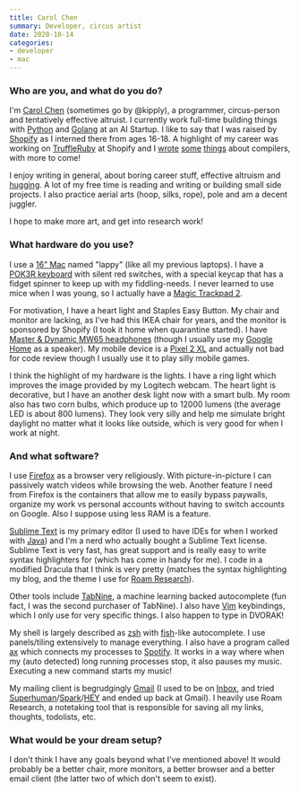 ```yaml
---
title: Carol Chen
summary: Developer, circus artist 
date: 2020-10-14
categories:
- developer
- mac 
---
```


### Who are you, and what do you do?

I'm [Carol Chen](https://www.carolchen.me/ "Carol's website.") (sometimes go by @kipply), a programmer, circus-person and tentatively effective altruist. I currently work full-time building things with [Python][] and [Golang][go] at an AI Startup. I like to say that I was raised by [Shopify][] as I interned there from ages 16-18. A highlight of my career was working on [TruffleRuby][] at Shopify and I [wrote](https://engineering.shopify.com/blogs/engineering/optimizing-ruby-lazy-initialization-in-truffleruby-with-deoptimization "Carol's Shopify post on optimising lazy initialisation in TruffleRuby.") [some](https://carolchen.me/blog/jits-impls/ "Carol's post on JIT compiler implementations.") [things](https://carolchen.me/blog/jits-intro "Carol's post on JIT compilers.") about compilers, with more to come! 

I enjoy writing in general, about boring career stuff, effective altruism and [hugging](https://carolchen.me/blog/group-hugging-theory/ "Carol's post about optimised group hugging."). A lot of my free time is reading and writing or building small side projects. I also practice aerial arts (hoop, silks, rope), pole and am a decent juggler.

I hope to make more art, and get into research work! 

### What hardware do you use?

I use a [16" Mac][macbook-pro] named "lappy" (like all my previous laptops). I have a [POK3R keyboard][pok3r] with silent red switches, with a special keycap that has a fidget spinner to keep up with my fiddling-needs. I never learned to use mice when I was young, so I actually have a [Magic Trackpad 2][magic-trackpad-2]. 

For motivation, I have a heart light and Staples Easy Button. My chair and monitor are lacking, as I've had this IKEA chair for years, and the monitor is sponsored by Shopify (I took it home when quarantine started). I have [Master & Dynamic MW65 headphones][mw65] (though I usually use my [Google Home][google-home] as a speaker). My mobile device is a [Pixel 2 XL][pixel-2-xl] and actually not bad for code review though I usually use it to play silly mobile games. 

I think the highlight of my hardware is the lights. I have a ring light which improves the image provided by my Logitech webcam. The heart light is decorative, but I have an another desk light now with a smart bulb. My room also has two corn bulbs, which produce up to 12000 lumens (the average LED is about 800 lumens). They look very silly and help me simulate bright daylight no matter what it looks like outside, which is very good for when I work at night.

### And what software?

I use [Firefox][] as a browser very religiously. With picture-in-picture I can passively watch videos while browsing the web. Another feature I need from Firefox is the containers that allow me to easily bypass paywalls, organize my work vs personal accounts without having to switch accounts on Google. Also I suppose using less RAM is a feature. 

[Sublime Text][sublime-text] is my primary editor (I used to have IDEs for when I worked with [Java][]) and I'm a nerd who actually bought a Sublime Text license. Sublime Text is very fast, has great support and is really easy to write syntax highlighters for (which has come in handy for me). I code in a modified Dracula that I think is very pretty (matches the syntax highlighting my blog, and the theme I use for [Roam Research][roam]).

Other tools include [TabNine][], a machine learning backed autocomplete (fun fact, I was the second purchaser of TabNine). I also have [Vim][] keybindings, which I only use for very specific things. I also happen to type in DVORAK!

My shell is largely described as [zsh][] with [fish][]-like autocomplete. I use panels/tiling extensively to manage everything. I also have a program called [ax][] which connects my processes to [Spotify][]. It works in a way where when my (auto detected) long running processes stop, it also pauses my music. Executing a new command starts my music! 

My mailing client is begrudgingly [Gmail][] (I used to be on [Inbox][google-inbox], and tried [Superhuman][]/[Spark][spark.2]/[HEY][] and ended up back at Gmail). I heavily use Roam Research, a notetaking tool that is responsible for saving all my links, thoughts, todolists, etc. 
### What would be your dream setup?

I don't think I have any goals beyond what I've mentioned above! It would probably be a better chair, more monitors, a better browser and a better email client (the latter two of which don't seem to exist).

[ax]: https://github.com/kipply/ax "A tool to play or pause music on Spotify when a process starts or ends."
[firefox]: https://www.mozilla.org/en-US/firefox/new/ "A cross-platform open-source web browser."
[fish]: http://fishshell.com/ "A command-line shell."
[gmail]: https://mail.google.com/mail/ "Web-based email."
[go]: https://golang.org/ "A compiled programming language."
[google-home]: https://store.google.com/product/google_home "A voice assistant device."
[google-inbox]: http://www.google.com/inbox/ "A Gmail client app."
[hey]: https://hey.com/ "An email service."
[java]: http://web.archive.org/web/20221226094350/https://www.java.com/en/ "A cross-platform compiled programming language."
[macbook-pro]: https://www.apple.com/macbook-pro/ "A laptop."
[magic-trackpad-2]: https://en.wikipedia.org/wiki/Magic_Trackpad_2 "A trackpad for desktop machines."
[mw65]: https://www.masterdynamic.com/products/mw65-active-noise-cancelling-wireless-headphones "Wireless on-ear headphones."
[pixel-2-xl]: https://en.wikipedia.org/wiki/Pixel_2 "A 6 inch Android smartphone."
[pok3r]: http://web.archive.org/web/20160909091717/https://corus-kb.com/en/27-pok3r "A keyboard."
[python]: https://www.python.org/ "An interpreted scripting language."
[roam]: https://roamresearch.com/ "A web-based note taking tool."
[shopify]: https://www.shopify.com/ "A service for selling goods online."
[spark.2]: https://sparkmailapp.com "A Mac email client."
[spotify]: https://www.spotify.com/us/ "A music streaming service."
[sublime-text]: http://www.sublimetext.com/ "A coder's text editor."
[superhuman]: https://superhuman.com/ "A smart email service."
[tabnine]: https://tabnine.com/ "An AI code autocompleter."
[truffleruby]: https://github.com/oracle/truffleruby "A high performance version of Ruby."
[vim]: https://www.vim.org/ "A command-line text editor."
[zsh]: http://www.zsh.org/ "An interactive shell and scripting language."
